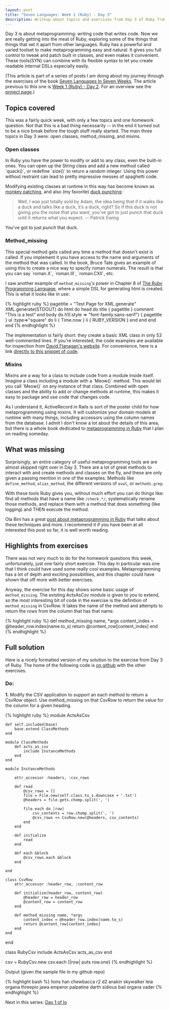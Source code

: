 ```yaml
---
layout: post
title: "Seven Languages: Week 1 (Ruby) - Day 3"
description: Writeup about topics and exercises from Day 3 of Ruby from the book Seven Languages In Seven Weeks.
---
```


Day 3 is about metaprogramming: writing code that writes code. Now we are really
getting into the meat of Ruby, exploring some of the things that things that set
it apart from other languages.  Ruby has a powerful and varied toolset to make
metaprogramming easy and natural.  It gives you full control to tweak and patch
built in classes, and even makes it convenient. These tools(SYN) can combine
with its flexible syntax to let you create readable internal DSLs especially
easily.

<div class="interjection"><p>
(This article is part of a series of posts I am doing about my journey through the exercises of the book <a href="http://pragprog.com/book/btlang/seven-languages-in-seven-weeks">Seven Languages In Seven Weeks</a>. The article previous to this one is <a href="/blog/2011/12/04/seven-languages-week-1-day-2/">Week 1 (Ruby) - Day 2</a>. For an overview see the <a href="/projects/seven-languages-in-seven-weeks/">project page</a>.)
</p></div>

Topics covered
---

This was a fairly quick week, with only a few topics and one homework question.
Not that this is a bad thing necessarily -- in the end it turned out to be a nice break
before the tough stuff really started. The main three topics in Day 3 were:
open classes, method\_missing, and mixins.

<h3>Open classes</h3>
In Ruby you have the power to modify or add to any class, even the built-in
ones. You can open up the String class and add a new method called `quack()`, or
redefine `size()` to return a random integer.  Using this power without
restraint can lead to pretty impressive messes of spaghetti code.  

Modifying existing classes at runtime in this way has become known as [monkey patching](http://en.wikipedia.org/wiki/Monkey_patch), and also (my favorite) [duck punching](http://www.ericdelabar.com/2008/05/metaprogramming-javascript.html):

> Well, I was just totally sold by Adam, the idea being that if it walks like a
> duck and talks like a duck, it’s a duck, right? So if this duck is not giving
> you the noise that you want, you’ve got to just punch that duck until it returns
> what you expect.
> -- Patrick Ewing

You've got to just *punch* that duck.

<h3>Method_missing</h3>
This special method gets called any time a method that doesn't exist is called.
If you implement it you have access to the name and arguments of the method that
was called. In the book, Bruce Tate gives an example of using this to create a
nice way to specify roman numerals. The result is that you can say `roman.X`,
`roman.III`, `roman.CXII`, etc.

I saw another example of `method_missing`'s power in Chapter 8 of
[The Ruby Programming Language](http://shop.oreilly.com/product/9780596516178.do),
where a simple DSL for generating html is created. This is what it looks like in
use:

{% highlight ruby %}
pagetitle = "Test Page for XML.generate"
XML.generate(STDOUT) do
  html do
    head do
      title { pagetitle }
      comment "This is a test"
    end
    body do
      h1(:style => "font-family:sans-serif") { pagetitle }
      ul :type=>"square" do
        li { Time.now }
        li { RUBY_VERSION }
      end
    end
  end
end
{% endhighlight %}

The implementation is fairly short: they create a basic XML class in only 53
well-commented lines. If you're interested, the code examples are available for
inspection from 
[David Flanagan's website](http://www.davidflanagan.com/rpl/). For convenience, 
here is a link [directly to this snippet of code](/RPL_XML.txt).

<h3>Mixins</h3>
Mixins are a way for a class to include code from a module inside itself.
Imagine a class including a module with a `Meow()` method. This would let you
call `Meow()` on any instance of that class. Combined with open classes and the
ability to add or change methods at runtime, this makes it easy to package and
use code that changes code. 

As I understand it, ActiveRecord in Rails is sort of the poster child for how
metaprogramming using mixins. It will customize your domain models at runtime
with many things, including  accessors using the column names from the database.
I admit I don't know a lot about the details of this area, but there is a whole
book dedicated to 
[metaprogramming in Ruby](http://pragprog.com/book/ppmetr/metaprogramming-ruby) 
that I plan on reading someday.

What was missing
---
Surprisingly, an entire category of useful metaprogramming tools are are almost
skipped right over in Day 3. There are a lot of great methods to interact with
and create methods and classes on the fly, and these are only given a passing
mention in one of the examples. Methods like `define_method`, `alias_method`,
the different versions of `eval`, or `methods.grep`.

With these tools Ruby gives you, without much effort you can do things like:
find all methods that have a name like `/check.*/`, systematically rename those
methods, and replace them with a method that does something (like logging) and
THEN execute the method.

Ola Bini has a great [post about metaprogramming in Ruby](http://ola-bini.blogspot.com/2006/09/ruby-metaprogramming-techniques.html) that talks about these techniques and more. I recommend it if you have been at all interested this post so far, it is well worth reading.

Highlights from exercises
---
There was not very much to do for the homework questions this week,
unfortunately, just one fairly short exercise. This day in particular was one
that I think could have used some really cool examples. Metaprogramming has a
lot of depth and exciting possibilities, and this chapter could have shown
that off more with better exercises.

Anyway, the exercise for this day shows some basic usage of `method_missing`. The existing
ActsAsCsv module is given to you to extend, so the most interesting bit of code
in the exercise is the definition of `method_missing` in CsvRow. It takes the
name of the method and attempts to return the rows from the column that has that name.

{% highlight ruby %}
def method_missing name, *args
    content_index = @header_row.index(name.to_s)
    return @content_row[content_index]
end
{% endhighlight %}

Full solution
---

Here is a nicely formatted version of my solution to the exercise from Day 3 of Ruby. The home of the following code is [on github](https://github.com/nickknw/seven-languages-in-seven-weeks/blob/master/week-1-ruby/day3.rb) with the other exercises.

<div id="formatted_solutions">

<h3>Do:</h3>

<div class="question"><b>1.</b> Modify the CSV application to support an each method to return a CsvRow object. Use method_missing on that CsvRow to return the value for the column for a given heading.</div>

{% highlight ruby %}
module ActsAsCsv

    def self.included(base)
        base.extend ClassMethods
    end

    module ClassMethods
        def acts_as_csv
            include InstanceMethods
        end
    end

    module InstanceMethods

        attr_accessor :headers, :csv_rows

        def read
            @csv_rows = []
            file = File.new(self.class.to_s.downcase + '.txt')
            @headers = file.gets.chomp.split(', ')

            file.each do |row|
                csv_contents = row.chomp.split(', ')
                @csv_rows << CsvRow.new(@headers, csv_contents)
            end
        end

        def initialize
            read
        end

        def each &block
            @csv_rows.each &block
        end

    end

    class CsvRow
        attr_accessor :header_row, :content_row

        def initialize(header_row, content_row)
            @header_row = header_row
            @content_row = content_row
        end

        def method_missing name, *args
            content_index = @header_row.index(name.to_s)
            return @content_row[content_index]
        end
    end
end

class RubyCsv 
    include ActsAsCsv
    acts_as_csv
end

csv = RubyCsv.new
csv.each {|row| puts row.one}
{% endhighlight %}

<div class="tiny_title">Output (given the sample file in my github repo)</div> 

{% highlight bash %}
lions
han
chewbacca
r2 d2
anakin skywalker
leia organa
threepio
jawa
emperor palpatine
darth sidious
bail organa
vader
{% endhighlight %}

</div>

Next in this series: [Day 1 of Io](/blog/2011/12/18/seven-languages-week-2-day-1/)
